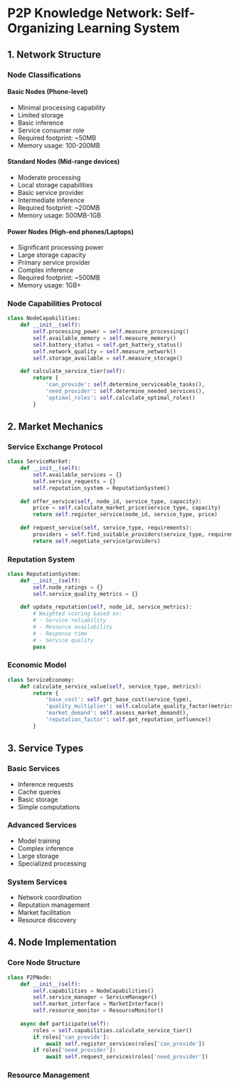 # P2P Knowledge Network: Self-Organizing Learning System

## 1. Network Structure

### Node Classifications

#### Basic Nodes (Phone-level)
- Minimal processing capability
- Limited storage
- Basic inference
- Service consumer role
- Required footprint: ~50MB
- Memory usage: 100-200MB

#### Standard Nodes (Mid-range devices)
- Moderate processing
- Local storage capabilities
- Basic service provider
- Intermediate inference
- Required footprint: ~200MB
- Memory usage: 500MB-1GB

#### Power Nodes (High-end phones/Laptops)
- Significant processing power
- Large storage capacity
- Primary service provider
- Complex inference
- Required footprint: ~500MB
- Memory usage: 1GB+

### Node Capabilities Protocol
```python
class NodeCapabilities:
    def __init__(self):
        self.processing_power = self.measure_processing()
        self.available_memory = self.measure_memory()
        self.battery_status = self.get_battery_status()
        self.network_quality = self.measure_network()
        self.storage_available = self.measure_storage()
        
    def calculate_service_tier(self):
        return {
            'can_provide': self.determine_serviceable_tasks(),
            'need_provider': self.determine_needed_services(),
            'optimal_roles': self.calculate_optimal_roles()
        }
```

## 2. Market Mechanics

### Service Exchange Protocol
```python
class ServiceMarket:
    def __init__(self):
        self.available_services = {}
        self.service_requests = {}
        self.reputation_system = ReputationSystem()
        
    def offer_service(self, node_id, service_type, capacity):
        price = self.calculate_market_price(service_type, capacity)
        return self.register_service(node_id, service_type, price)
        
    def request_service(self, service_type, requirements):
        providers = self.find_suitable_providers(service_type, requirements)
        return self.negotiate_service(providers)
```

### Reputation System
```python
class ReputationSystem:
    def __init__(self):
        self.node_ratings = {}
        self.service_quality_metrics = {}
        
    def update_reputation(self, node_id, service_metrics):
        # Weighted scoring based on:
        # - Service reliability
        # - Resource availability
        # - Response time
        # - Service quality
        pass
```

### Economic Model
```python
class ServiceEconomy:
    def calculate_service_value(self, service_type, metrics):
        return {
            'base_cost': self.get_base_cost(service_type),
            'quality_multiplier': self.calculate_quality_factor(metrics),
            'market_demand': self.assess_market_demand(),
            'reputation_factor': self.get_reputation_influence()
        }
```

## 3. Service Types

### Basic Services
- Inference requests
- Cache queries
- Basic storage
- Simple computations

### Advanced Services
- Model training
- Complex inference
- Large storage
- Specialized processing

### System Services
- Network coordination
- Reputation management
- Market facilitation
- Resource discovery

## 4. Node Implementation

### Core Node Structure
```python
class P2PNode:
    def __init__(self):
        self.capabilities = NodeCapabilities()
        self.service_manager = ServiceManager()
        self.market_interface = MarketInterface()
        self.resource_monitor = ResourceMonitor()
        
    async def participate(self):
        roles = self.capabilities.calculate_service_tier()
        if roles['can_provide']:
            await self.register_services(roles['can_provide'])
        if roles['need_provider']:
            await self.request_services(roles['need_provider'])
```

### Resource Management
```python